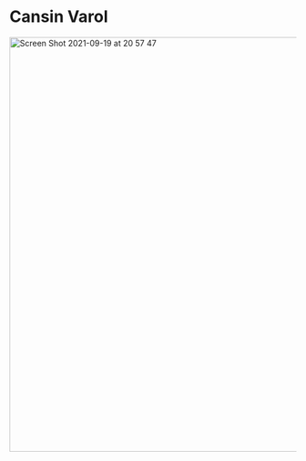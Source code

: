 #  Cansin Varol
<img width="728" alt="Screen Shot 2021-09-19 at 20 57 47" src="https://user-images.githubusercontent.com/48742114/133948856-d205cc33-085d-4959-95f7-aa33e9e7f8f3.png">
